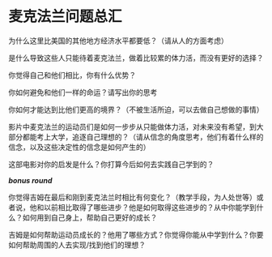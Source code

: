 # 麦克法兰问题总汇



为什么这里比美国的其他地方经济水平都要低？（请从人的方面考虑）

是什么导致这些人只能待着麦克法兰，做着比较累的体力活，而没有更好的选择？



你觉得自己和他们相比，你有什么优势？

你如何避免和他们一样的命运？请写出你的思考

你如何才能达到比他们更高的境界？（不被生活所迫，可以去做自己想做的事情）



影片中麦克法兰的运动员们是如何一步步从只能做体力活，对未来没有希望，到大部分都能考上大学，追逐自己理想的？（请从信念的角度思考，他们有着什么样的信念，以及这些决定性的信念是如何产生的）



这部电影对你的启发是什么？你打算今后如何去实践自己学到的？



***bonus round***

你觉得吉姆在最后和刚到麦克法兰时相比有何变化？（教学手段，为人处世等）或者说，他和以前相比取得了哪些进步？他是如何取得这些进步的？从中你能学到什么？如何用到自己身上，帮助自己更好的成长？

吉姆是如何帮助运动员成长的？他用了哪些方式？你觉得你能从中学到什么？你要如何帮助周围的人去实现/找到他们的理想？